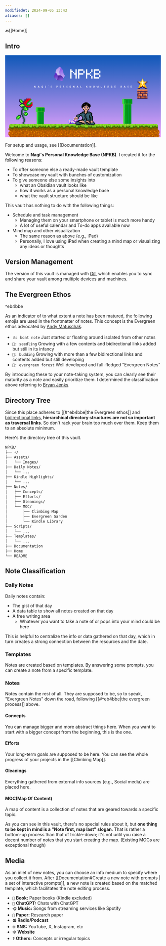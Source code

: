 ```yaml
---
modifiedAt: 2024-09-05 13:43
aliases: []
---
```

🔙[[Home]]
## Intro
![NPKB Image](./Assets/Images/npkb.png)

For setup and usage, see [[Documentation]].

Welcome to **Nagi's Personal Knowledge Base (NPKB)**. I created it for the following reasons:

- To offer someone else a ready-made vault template
- To showcase my vault with bunches of customization
- To give someone else some insights into
	- what an Obsidian vault looks like
	- how it works as a personal knowledge base
	- what the vault structure should be like

This vault has nothing to do with the following things:

- Schedule and task management
	- Managing them on your smartphone or tablet is much more handy
	- A lot of useful calendar and To-do apps available now
- Mind map and other visualization
	- The same reason as above (e.g., iPad)
	- Personally, I love using iPad when creating a mind map or visualizing any ideas or thoughts

## Version Management
The version of this vault is managed with [Git](https://git-scm.com/), which enables you to sync and share your vault among multiple devices and machines.
## The Evergreen Ethos

^eb4bbe

As an indicator of to what extent a note has been matured, the following emojis are used in the frontmatter of notes. This concept is the Evergreen ethos advocated by [Andy Matuschak](https://andymatuschak.org/).

- `⛵: boat note` Just started or floating around isolated from other notes
- `🌱: seedling` Growing with a few contents and bidirectional links added but still in its infancy
- `🌿: budding` Growing with more than a few  bidirectional links and contents added but still developing
- `🌲: evergreen forest`  Well developed and full-fledged "Evergreen Notes"

By introducing these to your note-taking system, you can clearly see their maturity as a note and easily prioritize them. I determined the classification above referring to [Bryan Jenks](https://notes.bryanjenks.dev/Z/HOME).
## Directory Tree
Since this place adheres to [[#^eb4bbe|the Evergreen ethos]] and [bidirectional links](https://help.obsidian.md/Linking+notes+and+files/Internal+links), **hierarchical directory structures are not so important as traversal links**. So don't rack your brain too much over them. Keep them to an absolute minimum.

Here's the directory tree of this vault.
```
NPKB/
├── +/
├── Assets/
│   └── Images/
├── Daily Notes/
│   └── ...
├── Kindle Highlights/
│   └── ...
├── Notes/
│   ├── Concepts/
│   ├── Efforts/
│   ├── Gleanings/
│   └── MOC/
│       ├── Climbing Map
│       ├── Evergreen Garden
│       └── Kindle Library
├── Scripts/
│   └── ...
├── Templates/
│   └── ...
├── Documentation
├── Home
└── README
```
## Note Classification
### Daily Notes
Daily notes contain:

- The gist of that day
- A data table to show all notes created on that day
- A free writing area
	- Whatever you want to take a note of or pops into your mind could be here

This is helpful to centralize the info or data gathered on that day, which in turn creates a strong connection between the resources and the date.
### Templates
Notes are created based on templates. By answering some prompts, you can create a note from a specific template.
### Notes
Notes contain the rest of all. They are supposed to be, so to speak, "Evergreen Notes" down the road, following [[#^eb4bbe|the evergreen process]] above.
#### Concepts
You can manage bigger and more abstract things here. When you want to start with a bigger concept from the beginning, this is the one.
#### Efforts
Your long-term goals are supposed to be here. You can see the whole progress of your projects in the [[Climbing Map]].
#### Gleanings
Everything gathered from external info sources (e.g., Social media) are placed here.
#### MOC(Map Of Content)
A map of content is a collection of notes that are geared towards a specific topic.

As you can see in this vault, there's no special rules about it, but **one thing to be kept in mind is a "Note first, map last" slogan**. That is rather a bottom-up process than that of trickle-down; it's not until you raise a decent number of notes that you start creating the map. (Existing MOCs are exceptional though)
## Media
As an inlet of new notes, you can choose an info medium to specify where you collect it from. After [[Documentation#Create a new note with prompts | a set of interactive prompts]], a new note is created based on the matched template, which facilitates the note editing process.
- `📖` **Book:** Paper books (Kindle excluded)
- `🧠` **ChatGPT:** Chats with ChatGPT
- `🎧` **Music:** Songs from streaming services like Spotify
- `📰` **Paper:** Research paper
- `📻` **Radio/Podcast**
- `🌐` **SNS:** YouTube, X, Instagram, etc
- `🕸` **Website**
- `❓` **Others:** Concepts or irregular topics